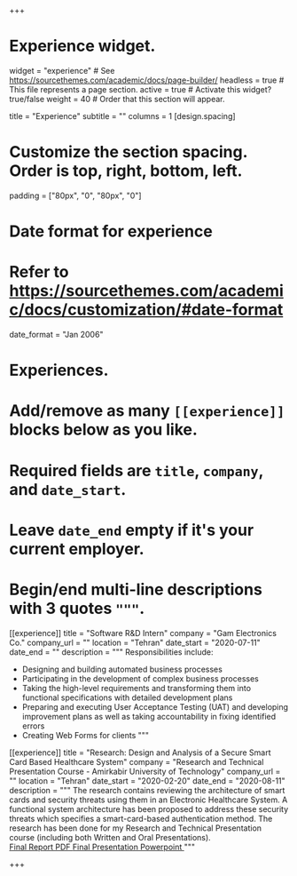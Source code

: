 +++
# Experience widget.
widget = "experience"  # See https://sourcethemes.com/academic/docs/page-builder/
headless = true  # This file represents a page section.
active = true  # Activate this widget? true/false
weight = 40  # Order that this section will appear.

title = "Experience"
subtitle = ""
columns = 1
[design.spacing]
  # Customize the section spacing. Order is top, right, bottom, left.
  padding = ["80px", "0", "80px", "0"]

# Date format for experience
#   Refer to https://sourcethemes.com/academic/docs/customization/#date-format
date_format = "Jan 2006"

# Experiences.
#   Add/remove as many `[[experience]]` blocks below as you like.
#   Required fields are `title`, `company`, and `date_start`.
#   Leave `date_end` empty if it's your current employer.
#   Begin/end multi-line descriptions with 3 quotes `"""`.
[[experience]]
  title = "Software R&D Intern"
  company = "Gam Electronics Co."
  company_url = ""
  location = "Tehran"
  date_start = "2020-07-11"
  date_end = ""
  description = """
  Responsibilities include:

* Designing and building automated business processes
* Participating in the development of complex business processes
* Taking the high-level requirements and transforming them into functional specifications with detailed
 development plans
* Preparing and executing User Acceptance Testing (UAT) and developing improvement plans as well as
taking accountability in fixing identified errors
* Creating Web Forms for clients
  """

[[experience]]
  title = "Research: Design and Analysis of a Secure Smart Card Based Healthcare System"
  company = "Research and Technical Presentation Course - Amirkabir University of Technology"
  company_url = ""
  location = "Tehran"
  date_start = "2020-02-20"
  date_end = "2020-08-11"
  description = """
  The research contains reviewing the architecture of smart cards and security threats using them in an
Electronic Healthcare System. A functional system architecture has been proposed to address these security
threats which specifies a smart-card-based authentication method. The research has been done for my
Research and Technical Presentation course (including both Written and Oral Presentations).
<br/>
<a class="btn btn-outline-primary my-1 mr-1 btn-sm" href="/files/Hajisafi-Design and Analysis of a Secure Smart Card Based Healthcare System-report.pdf" target="_blank" rel="noopener">
  Final Report PDF
</a>
<a class="btn btn-outline-primary my-1 mr-1 btn-sm" href="/files/Hajisafi-Design and Analysis of a Secure Smart Card Based Healthcare System-report.pptx" target="_blank" rel="noopener">
  Final Presentation Powerpoint
</a>
  """




+++
